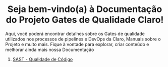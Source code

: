 # **<center> Seja bem-vindo(a) à Documentação do Projeto Gates de Qualidade Claro! <center>** 

Aqui, você poderá encontrar detalhes sobre os Gates de qualidade utilizados nos processos de pipelines e DevOps da Claro, Manuais sobre o Projeto e muito mais. Fique à vontade para explorar, criar conteúdo e melhorar ainda mais nossa Documentação

1. [SAST - Qualidade de Código](/sast/sonar.md  "SAST - Qualidade de Código")